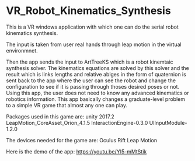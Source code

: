 # VR_Robot_Kinematics_Synthesis
This is a VR windows application with which one can do the serial robot kinematics synthesis.
  
The input is taken from user real hands through leap motion in the virtual environmnet. 

Then the app sends the input to ArtTreeKS which is a robot kinemtaic synthesis solver. The kinematics equations are solved by this solver and the result which is links lengths and relative ablges in the form of quaternion is sent back to the app where the user can see the robot and change the configuration to see if it is passing through thoses desired poses or not. Using this app, the user does not need to know any advanced kinematics or robotics information. This app basically changes a graduate-level problem to a simple VR game that almost any one can play.
  
Packages used in this game are:
unity 2017.2
LeapMotion_CoreAsset_Orion_4.1.5
InteractionEngine-0.3.0
UIInputModule-1.2.0

The devices needed for the game are:
Oculus Rift
Leap Motion

Here is the demo of the app: https://youtu.be/YI5-mMtStik 
